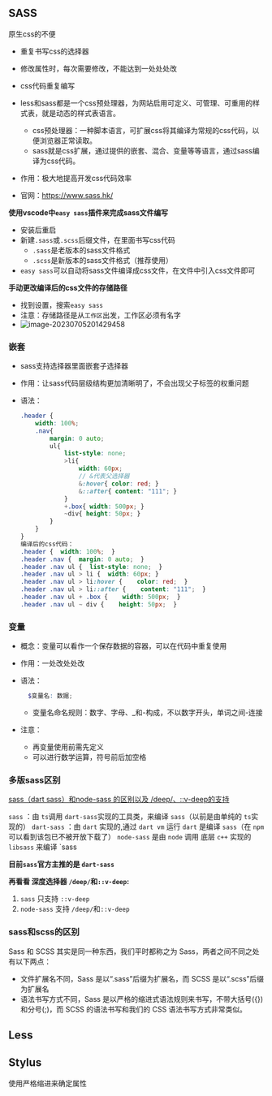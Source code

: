 

## SASS

原生css的不便

-   重复书写css的选择器
-   修改属性时，每次需要修改，不能达到一处处处改
-   css代码重复编写

-   less和sass都是一个css预处理器，为网站启用可定义、可管理、可重用的样式表，就是动态的样式表语言。
    -   css预处理器：一种脚本语言，可扩展css将其编译为常规的css代码，以便浏览器正常读取。
    -   sass就是css扩展，通过提供的嵌套、混合、变量等等语言，通过sass编译为css代码。
-   作用：极大地提高开发css代码效率
-   官网：https://www.sass.hk/



**使用vscode中`easy sass`插件来完成sass文件编写**

-   安装后重启
-   新建`.sass`或`.scss`后缀文件，在里面书写css代码
    -   `.sass`是老版本的sass文件格式
    -   `.scss`是新版本的sass文件格式（推荐使用）
-   `easy sass`可以自动将sass文件编译成css文件，在文件中引入css文件即可

**手动更改编译后的css文件的存储路径**

-   找到设置，搜索`easy sass`
-   注意：存储路径是从`工作区`出发，工作区必须有名字
-   ![image-20230705201429458](C:\Users\LENOVO\AppData\Roaming\Typora\typora-user-images\image-20230705201429458.png)

### 嵌套

- sass支持选择器里面嵌套子选择器

- 作用：让sass代码层级结构更加清晰明了，不会出现父子标签的权重问题

- 语法：

  ```scss
  .header {      
      width: 100%;      
      .nav{               
          margin: 0 auto;          
          ul{                      
              list-style: none;              
              >li{                              
                  width: 60px;
                  // &代表父选择器                  
                  &:hover{ color: red; }                  
                  &::after{ content: "111"; }              
              }              
              +.box{ width: 500px; }              
              ~div{ height: 50px; }
          }      
      } 
  }  
  编译后的css代码： 
  .header {  width: 100%;  } 
  .header .nav {  margin: 0 auto;  } 
  .header .nav ul {  list-style: none;  }  
  .header .nav ul > li {  width: 60px; } 
  .header .nav ul > li:hover {    color: red;  }  
  .header .nav ul > li::after {    content: "111";  }  
  .header .nav ul + .box {    width: 500px;  }  
  .header .nav ul ~ div {    height: 50px;  }
  ```

### 变量

- 概念：变量可以看作一个保存数据的容器，可以在代码中重复使用

- 作用：一处改处处改

- 语法：

  ```scss
    $变量名: 数据;
  ```

  -   变量名命名规则：数字、字母、_和-构成，不以数字开头，单词之间-连接

- 注意：

  -   再变量使用前需先定义
  -   可以进行数学运算，符号前后加空格



### 多版sass区别

[sass（dart sass）和node-sass 的区别以及 /deep/、::v-deep的支持](https://www.cnblogs.com/yyh1/p/15954139.html) 

`sass` ：由 `ts`调用 `dart-sass`实现的工具类，来编译 `sass`（以前是由单纯的 `ts`实现的）
`dart-sass` ：由 `dart` 实现的,通过 `dart vm` 运行 `dart` 是编译 `sass`（在 `npm` 可以看到该包已不被开放下载了）
`node-sass` 是由 `node` 调用 底层 `c++` 实现的 `libsass` 来编译 `sass

**目前`sass`官方主推的是 `dart-sass`**

**再看看 深度选择器 `/deep/`和`::v-deep`:**

1. `sass` 只支持 `::v-deep`
2. `node-sass` 支持 `/deep/`和`::v-deep`

### sass和scss的区别

Sass 和 SCSS 其实是同一种东西，我们平时都称之为 Sass，两者之间不同之处有以下两点：

- 文件扩展名不同，Sass 是以“.sass”后缀为扩展名，而 SCSS 是以“.scss”后缀为扩展名
- 语法书写方式不同，Sass 是以严格的缩进式语法规则来书写，不带大括号({})和分号(;)，而 SCSS 的语法书写和我们的 CSS 语法书写方式非常类似。





## Less



## Stylus

使用严格缩进来确定属性